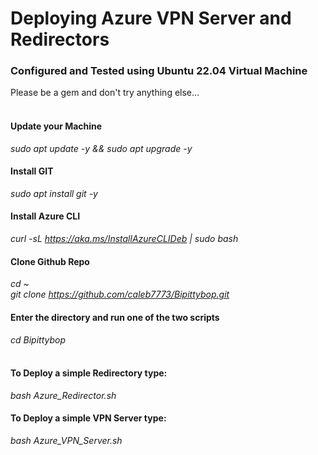 # Deploying Azure VPN Server and Redirectors

### Configured and Tested using Ubuntu 22.04 Virtual Machine
Please be a gem and don't try anything else...
<br><br>
#### Update your Machine
<i>sudo apt update -y && sudo apt upgrade -y</i>
#### Install GIT
<i>sudo apt install git -y</i>
#### Install Azure CLI
<i>curl -sL https://aka.ms/InstallAzureCLIDeb | sudo bash</i>
#### Clone Github Repo
<i>cd ~<br></i>
<i>git clone https://github.com/caleb7773/Bipittybop.git</i>
#### Enter the directory and run one of the two scripts
<i>cd Bipittybop<br></i>
<br>
#### To Deploy a simple Redirectory type:
<i>bash Azure_Redirector.sh</i>
<br>
#### To Deploy a simple VPN Server type:
<i>bash Azure_VPN_Server.sh</i>
